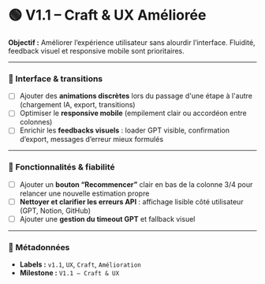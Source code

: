# 🟢 V1.1 – Craft & UX Améliorée

**Objectif :** Améliorer l’expérience utilisateur sans alourdir l’interface. Fluidité, feedback visuel et responsive mobile sont prioritaires.

---

### 🎨 Interface & transitions

- [ ] Ajouter des **animations discrètes** lors du passage d'une étape à l'autre (chargement IA, export, transitions)
- [ ] Optimiser le **responsive mobile** (empilement clair ou accordéon entre colonnes)
- [ ] Enrichir les **feedbacks visuels** : loader GPT visible, confirmation d’export, messages d’erreur mieux formulés

---

### 🔧 Fonctionnalités & fiabilité

- [ ] Ajouter un **bouton “Recommencer”** clair en bas de la colonne 3/4 pour relancer une nouvelle estimation propre
- [ ] **Nettoyer et clarifier les erreurs API** : affichage lisible côté utilisateur (GPT, Notion, GitHub)
- [ ] Ajouter une **gestion du timeout GPT** et fallback visuel

---

### 🔖 Métadonnées

- **Labels :** `v1.1`, `UX`, `Craft`, `Amélioration`
- **Milestone :** `V1.1 – Craft & UX`
